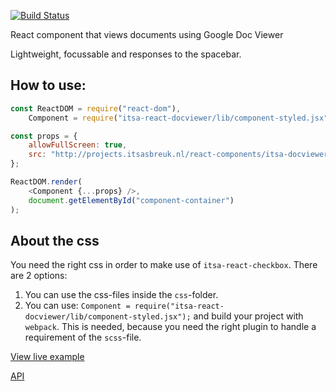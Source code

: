 [![Build Status](https://travis-ci.org/ItsAsbreuk/COMPONENT_NAME.svg?branch=master)](https://travis-ci.org/ItsAsbreuk/COMPONENT_NAME)

React component that views documents using Google Doc Viewer

Lightweight, focussable and responses to the spacebar.

## How to use:

```js
const ReactDOM = require("react-dom"),
    Component = require("itsa-react-docviewer/lib/component-styled.jsx");

const props = {
    allowFullScreen: true,
    src: "http://projects.itsasbreuk.nl/react-components/itsa-docviewer/example.pdf"
};

ReactDOM.render(
    <Component {...props} />,
    document.getElementById("component-container")
);
```

## About the css

You need the right css in order to make use of `itsa-react-checkbox`. There are 2 options:

1. You can use the css-files inside the `css`-folder.
2. You can use: `Component = require("itsa-react-docviewer/lib/component-styled.jsx");` and build your project with `webpack`. This is needed, because you need the right plugin to handle a requirement of the `scss`-file.


[View live example](http://projects.itsasbreuk.nl/react-components/itsa-docviewer/component.html)

[API](http://projects.itsasbreuk.nl/react-components/itsa-docviewer/api/)